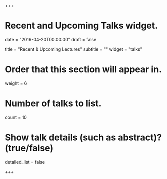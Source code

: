+++
# Recent and Upcoming Talks widget.

date = "2016-04-20T00:00:00"
draft = false

title = "Recent & Upcoming Lectures"
subtitle = ""
widget = "talks"

# Order that this section will appear in.
weight = 6

# Number of talks to list.
count = 10

# Show talk details (such as abstract)? (true/false)
detailed_list = false

+++

